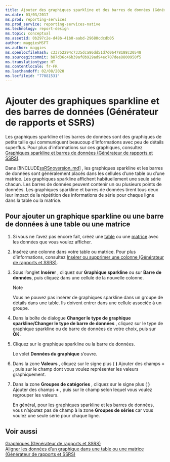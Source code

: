 ```yaml
---
title: Ajouter des graphiques sparkline et des barres de données (Générateur de rapports) | Microsoft Docs
ms.date: 03/03/2017
ms.prod: reporting-services
ms.prod_service: reporting-services-native
ms.technology: report-design
ms.topic: conceptual
ms.assetid: 0b297c2e-d48b-41b0-aabd-29680cdcdb05
author: maggiesMSFT
ms.author: maggies
ms.openlocfilehash: c33752294c7335dca86dd51d7d06478188c20548
ms.sourcegitcommit: b87d36c46b39af8b929ad94ec707dee8800950f5
ms.translationtype: HT
ms.contentlocale: fr-FR
ms.lasthandoff: 02/08/2020
ms.locfileid: "77081531"
---
```

# <a name="add-sparklines-and-data-bars-report-builder-and-ssrs"></a>Ajouter des graphiques sparkline et des barres de données (Générateur de rapports et SSRS)
  Les graphiques sparkline et les barres de données sont des graphiques de petite taille qui communiquent beaucoup d'informations avec peu de détails superflus. Pour plus d’informations sur ces graphiques, consultez [Graphiques sparkline et barres de données &#40;Générateur de rapports et SSRS&#41;](../../reporting-services/report-design/sparklines-and-data-bars-report-builder-and-ssrs.md).  
  
 Dans [!INCLUDE[ssRSnoversion_md](../../includes/ssrsnoversion-md.md)] , les graphiques sparkline et les barres de données sont généralement placés dans les cellules d’une table ou d’une matrice. Les graphiques sparkline affichent habituellement une seule série chacun. Les barres de données peuvent contenir un ou plusieurs points de données. Les graphiques sparkline et barres de données tirent tous deux leur impact de la répétition des informations de série pour chaque ligne dans la table ou la matrice.  
  
## <a name="to-add-a-sparkline-or-data-bar-to-a-table-or-matrix"></a>Pour ajouter un graphique sparkline ou une barre de données à une table ou une matrice  
  
1.  Si vous ne l’avez pas encore fait, créez une [table](../../reporting-services/report-design/tables-report-builder-and-ssrs.md) ou une [matrice](../../reporting-services/report-design/create-a-matrix-report-builder-and-ssrs.md) avec les données que vous voulez afficher.  
  
2.  Insérez une colonne dans votre table ou matrice. Pour plus d’informations, consultez [Insérer ou supprimer une colonne &#40;Générateur de rapports et SSRS&#41;](../../reporting-services/report-design/insert-or-delete-a-column-report-builder-and-ssrs.md).  
  
3.  Sous l’onglet **Insérer** , cliquez sur **Graphique sparkline** ou sur **Barre de données**, puis cliquez dans une cellule de la nouvelle colonne.  
  
    > [!NOTE]  
    >  Vous ne pouvez pas insérer de graphiques sparkline dans un groupe de détails dans une table. Ils doivent entrer dans une cellule associée à un groupe.  
  
4.  Dans la boîte de dialogue **Changer le type de graphique sparkline/Changer le type de barre de données** , cliquez sur le type de graphique sparkline ou de barre de données de votre choix, puis sur **OK**.  
  
5.  Cliquez sur le graphique sparkline ou la barre de données.  
  
     Le volet **Données du graphique** s’ouvre.  
  
6.  Dans la zone **Valeurs** , cliquez sur le signe plus ( **)** Ajouter des champs **+** , puis sur le champ dont vous voulez représenter les valeurs graphiquement.  
  
7.  Dans la zone **Groupes de catégories** , cliquez sur le signe plus ( **)** Ajouter des champs **+** , puis sur le champ selon lequel vous voulez regrouper les valeurs.  
  
     En général, pour les graphiques sparkline et les barres de données, vous n’ajoutez pas de champ à la zone **Groupes de séries** car vous voulez une seule série pour chaque ligne.  
  
## <a name="see-also"></a>Voir aussi  
 [Graphiques &#40;Générateur de rapports et SSRS&#41;](../../reporting-services/report-design/charts-report-builder-and-ssrs.md)   
 [Aligner les données d’un graphique dans une table ou une matrice &#40;Générateur de rapports et SSRS&#41;](../../reporting-services/report-design/align-the-data-in-a-chart-in-a-table-or-matrix-report-builder-and-ssrs.md)  
  
  
